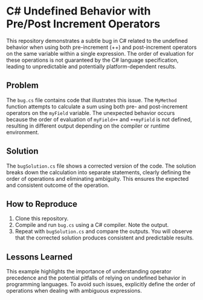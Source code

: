 # C# Undefined Behavior with Pre/Post Increment Operators

This repository demonstrates a subtle bug in C# related to the undefined behavior when using both pre-increment (++) and post-increment operators on the same variable within a single expression. The order of evaluation for these operations is not guaranteed by the C# language specification, leading to unpredictable and potentially platform-dependent results.

## Problem

The `bug.cs` file contains code that illustrates this issue. The `MyMethod` function attempts to calculate a sum using both pre- and post-increment operators on the `myField` variable. The unexpected behavior occurs because the order of evaluation of `myField++` and `++myField` is not defined, resulting in different output depending on the compiler or runtime environment.

## Solution

The `bugSolution.cs` file shows a corrected version of the code. The solution breaks down the calculation into separate statements, clearly defining the order of operations and eliminating ambiguity. This ensures the expected and consistent outcome of the operation.

## How to Reproduce

1. Clone this repository.
2. Compile and run `bug.cs` using a C# compiler. Note the output.
3. Repeat with `bugSolution.cs` and compare the outputs.  You will observe that the corrected solution produces consistent and predictable results.

## Lessons Learned

This example highlights the importance of understanding operator precedence and the potential pitfalls of relying on undefined behavior in programming languages. To avoid such issues, explicitly define the order of operations when dealing with ambiguous expressions.